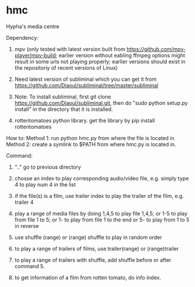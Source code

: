# hmc
Hypha's media centre

Dependency:


1. mpv (only tested with latest version built from https://github.com/mpv-player/mpv-build; earlier version without eabling ffmpeg options might result in some urls not playing properly; earlier versions should exist in the repositoriy of recent versions of Linux)

2. Need latest version of subliminal which you can get it from https://github.com/Diaoul/subliminal/tree/master/subliminal

3. Note: To install subliminal,  first git clone https://github.com/Diaoul/subliminal.git, then do "sudo python setup.py install" in the directory that it is installed.

4. rottentomatoes python library. get the library by pip install rottentomatoes      

How to:
Method 1: run python hmc.py from where the file is located in 
Method 2: create a symlink to $PATH from where hmc.py is located in.

Command:

1. ".." go to previous directory

2. chosse an index to play corresponding audio/video file, e.g. simply type 4 to play num 4 in the list

3. if the file(s) is a film, use trailer index to play the trailer of the film, e.g. trailer 4

4. play a range of media files by doing 
   1,4,5 to play file 1,4,5; 
   or 1-5 to play from file 1 to 5; 
   or 1- to play from file 1 to the end
   or 5- to play from 1 to 5 in reverse

5. use shuffle (range) or (range) shuffle to play in random order

6. to play a range of trailers of films, use trailer(range) or (range)trailer

7. to play a range of trailers with shuffle, add shuffle before or after command 5.

8. to get information of a film from rotten tomato, do info index.
